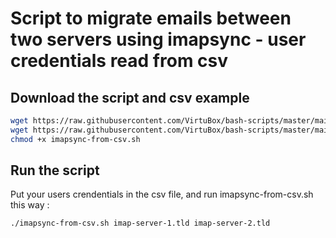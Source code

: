 # Script to migrate emails between two servers using imapsync - user credentials read from csv

## Download the script and csv example

```bash
wget https://raw.githubusercontent.com/VirtuBox/bash-scripts/master/mail/imapsync/imapsync-from-csv.sh -O imapsync-from-csv.sh
wget https://raw.githubusercontent.com/VirtuBox/bash-scripts/master/mail/imapsync/credentials.csv -O credentials.csv
chmod +x imapsync-from-csv.sh
```

## Run the script

Put your users crendentials in the csv file, and run imapsync-from-csv.sh this way :

```bash
./imapsync-from-csv.sh imap-server-1.tld imap-server-2.tld
```
